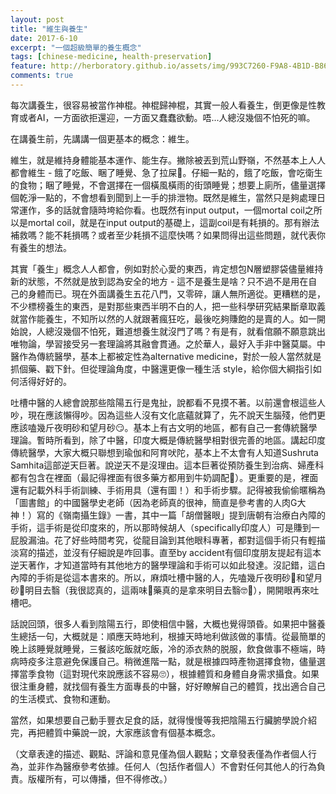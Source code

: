 ```yaml
---
layout: post
title: "維生與養生"
date: 2017-6-10
excerpt: "一個超級簡單的養生概念"
tags: [chinese-medicine, health-preservation]
feature: http://herboratory.github.io/assets/img/993C7260-F9A8-4B1D-B86A-11C737F39862.jpeg
comments: true
---
```


每次講養生，很容易被當作神棍。神棍歸神棍，其實一般人看養生，倒更像是性教育或者AI，一方面欲拒還迎，一方面又蠢蠢欲動。唔...人總沒幾個不怕死的嘛。

在講養生前，先講講一個更基本的概念：維生。

維生，就是維持身體能基本運作、能生存。撇除被丟到荒山野嶺，不然基本上人人都會維生 - 餓了吃飯、睏了睡覺、急了拉屎💩。仔細一點的，餓了吃飯，會吃衛生的食物；睏了睡覺，不會選擇在一個橫風橫雨的街頭睡覺；想要上廁所，儘量選擇個乾淨一點的，不會想看到聞到上一手的排泄物。既然是維生，當然只是夠處理日常運作，多的話就會隨時垮給你看。也既然有input output，一個mortal coil之所以是mortal coil，就是在input output的基礎上，這副coil是有耗損的。那有辦法補救嗎？能不耗損嗎？或者至少耗損不這麼快嗎？如果問得出這些問題，就代表你有養生的想法。

其實「養生」概念人人都會，例如對於心愛的東西，肯定想包N層塑膠袋儘量維持新的狀態，不然就是放到認為安全的地方 - 這不是養生是啥？只不過不是用在自己的身體而已。現在外面講養生五花八門，又零碎，讓人無所適從。更糟糕的是，不少標榜養生的東西，是對那些東西半明不白的人，把一些科學研究結果斷章取義就當作能養生，不知所以然的人就跟著瘋狂吃，最後吃夠賺飽的是賣的人。如一開始說，人總沒幾個不怕死，難道想養生就沒門了嗎？有是有，就看倌願不願意跳出唯物論，學習接受另一套理論將其融會貫通。之於華人，最好入手非中醫莫屬。中醫作為傳統醫學，基本上都被定性為alternative medicine，對於一般人當然就是抓個藥、戳下針。但從理論角度，中醫還更像一種生活 style，給你個大綱指引如何活得好好的。

吐槽中醫的人總會說那些陰陽五行是鬼扯，說都看不見摸不著。以前還會根這些人吵，現在應該懶得吵。因為這些人沒有文化底蘊就算了，先不說天生腦殘，他們更應該嗑幾斤夜明砂和望月砂😏。基本上有古文明的地區，都有自己一套傳統醫學理論。暫時所看到，除了中醫，印度大概是傳統醫學相對很完善的地區。講起印度傳統醫學，大家大概只聯想到瑜伽和阿育吠陀，基本上不太會有人知道Sushruta Samhita這部逆天巨著。說逆天不是沒理由。這本巨著從預防養生到治病、婦產科都有包含在裡面（最記得裡面有很多藥方都用到牛奶調配🥛）。更重要的是，裡面還有記載外科手術訓練、手術用具（還有圖！）和手術步驟。記得被我偷偷暱稱為「圖書館」的中國醫學史老師（因為老師真的很神，簡直是參考書的人肉G大神！）寫的《嶺南攝生錄》一書，其中一篇「胡僧醫眼」提到唐朝有治療白內障的手術，這手術是從印度來的，所以那時候胡人（specifically印度人）可是賺到一屁股漏油。花了好些時間考究，從龍目論到其他眼科專著，都對這個手術只有輕描淡寫的描述，並沒有仔細說是咋回事。直至by accident有個印度朋友提起有這本逆天著作，才知道當時有其他地方的醫學理論和手術可以如此發達。沒記錯，這白內障的手術是從這本書來的。所以，麻煩吐槽中醫的人，先嗑幾斤夜明砂💩和望月砂💩明目去翳（我很認真的，這兩味💩藥真的是拿來明目去翳🤓🧐），開開眼再來吐槽吧。

話說回頭，很多人看到陰陽五行，即使相信中醫，大概也覺得頭昏。如果把中醫養生總括一句，大概就是：順應天時地利，根據天時地利做該做的事情。從最簡單的晚上該睡覺就睡覺，三餐該吃飯就吃飯，冷的添衣熱的脱服，飲食做事不極端，時病時疫多注意避免保護自己。稍微進階一點，就是根據四時產物選擇食物，儘量選擇當季食物（這對現代來說應該不容易🙄），根據體質和身體自身需求攝食。如果很注重身體，就找個有養生方面專長的中醫，好好瞭解自己的體質，找出適合自己的生活模式、食物和運動。

當然，如果想要自己動手豐衣足食的話，就得慢慢等我把陰陽五行臟腑學說介紹完，再把體質中藥說一說，大家應該會有個基本概念。

（文章表達的描述、觀點、評論和意見僅為個人觀點；文章發表僅為作者個人行為，並非作為醫療參考依據。任何人（包括作者個人）不會對任何其他人的行為負責。版權所有，可以傳播，但不得修改。）
